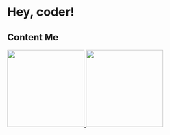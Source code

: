 # Hey, coder! 
## Content Me

<a href="https://github.com/zqdely/github-readme-stats" title="Go to Source">
  <img height=180 src="https://github-readme-stats.vercel.app/api?username=zqdely&show_icons=true&theme=gotham">
</a>
<a href="https://github.com/anuraghazra/github-readme-stats">
  <img height=180 src="https://github-readme-stats.vercel.app/api/top-langs/?username=zqdely&hide=c,powershell&count_private=true&title_color=2aa889&text_color=99d1ce&icon_color=2bbc8a&bg_color=0c1014&langs_count=8&layout=compact" />
</a>

